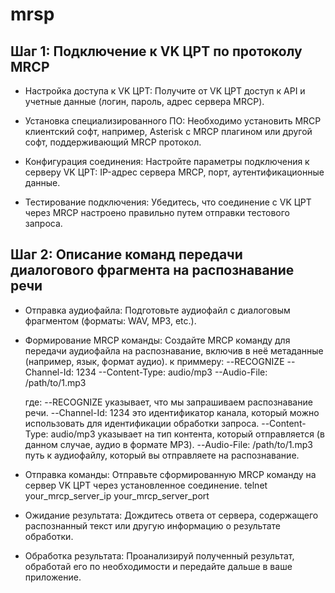 # mrsp
## Шаг 1: Подключение к VK ЦРТ по протоколу MRCP
- Настройка доступа к VK ЦРТ: Получите от VK ЦРТ доступ к API и учетные данные (логин, пароль, адрес сервера MRCP).

- Установка специализированного ПО: Необходимо установить MRCP клиентский софт, например, Asterisk с MRCP плагином или другой софт, поддерживающий MRCP протокол.

- Конфигурация соединения: Настройте параметры подключения к серверу VK ЦРТ: IP-адрес сервера MRCP, порт, аутентификационные данные.

- Тестирование подключения: Убедитесь, что соединение с VK ЦРТ через MRCP настроено правильно путем отправки тестового запроса.

## Шаг 2: Описание команд передачи диалогового фрагмента на распознавание речи
- Отправка аудиофайла: Подготовьте аудиофайл с диалоговым фрагментом (форматы: WAV, MP3, etc.).

- Формирование MRCP команды: Создайте MRCP команду для передачи аудиофайла на распознавание, включив в неё метаданные (например, язык, формат аудио).
  к приммеру:
  --RECOGNIZE
  --Channel-Id: 1234
  --Content-Type: audio/mp3
  --Audio-File: /path/to/1.mp3
  
  где:
  --RECOGNIZE указывает, что мы запрашиваем распознавание речи.
  --Channel-Id: 1234 это идентификатор канала, который можно использовать для идентификации обработки запроса.
  --Content-Type: audio/mp3 указывает на тип контента, который отправляется (в данном случае, аудио в формате MP3).
  --Audio-File: /path/to/1.mp3 путь к аудиофайлу, который вы отправляете на распознавание.

- Отправка команды: Отправьте сформированную MRCP команду на сервер VK ЦРТ через установленное соединение.
 telnet your_mrcp_server_ip your_mrcp_server_port

- Ожидание результата: Дождитесь ответа от сервера, содержащего распознанный текст или другую информацию о результате обработки.

- Обработка результата: Проанализируй полученный результат, обработай его по необходимости и передайте дальше в ваше приложение.
